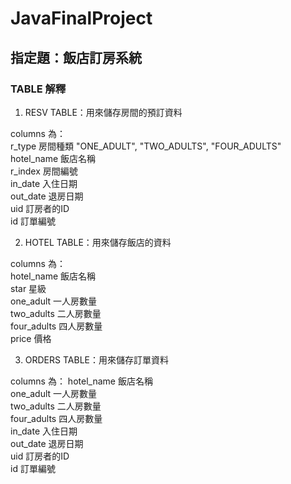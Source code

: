 # JavaFinalProject

## 指定題：飯店訂房系統

### TABLE 解釋

1. RESV TABLE：用來儲存房間的預訂資料  

columns 為：  
r_type         房間種類 "ONE_ADULT", "TWO_ADULTS", "FOUR_ADULTS"  
hotel_name     飯店名稱  
r_index        房間編號  
in_date        入住日期  
out_date       退房日期  
uid            訂房者的ID  
id             訂單編號  

2. HOTEL TABLE：用來儲存飯店的資料

columns 為：  
hotel_name     飯店名稱  
star           星級  
one_adult      一人房數量  
two_adults     二人房數量  
four_adults    四人房數量  
price          價格  

3. ORDERS TABLE：用來儲存訂單資料

columns 為：
hotel_name     飯店名稱  
one_adult      一人房數量  
two_adults     二人房數量  
four_adults    四人房數量  
in_date        入住日期  
out_date       退房日期  
uid            訂房者的ID  
id             訂單編號